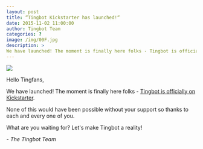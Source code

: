 ```yaml
---
layout: post
title: “Tingbot Kickstarter has launched!“
date: 2015-11-02 11:00:00
author: Tingbot Team
categories: ?
image: /img/00F.jpg
description: >
We have launched! The moment is finally here folks - Tingbot is officially on Kickstarter.
---
```


![](/img/00F-1.png)


Hello Tingfans,

We have launched! The moment is finally here folks - [Tingbot is officially on Kickstarter](//www.kickstarter.com/projects/744235676/tingbot-raspberry-pi-made-fun).

None of this would have been possible without your support so thanks to each and every one of you.

What are you waiting for? Let's make Tingbot a reality!

*- The Tingbot Team*